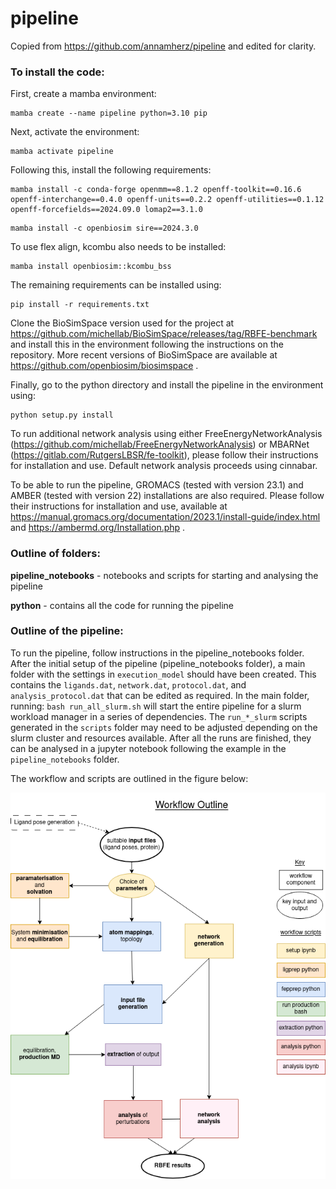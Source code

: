 # pipeline

Copied from https://github.com/annamherz/pipeline and edited for clarity.

### To install the code:

First, create a mamba environment:

```
mamba create --name pipeline python=3.10 pip
```

Next, activate the environment:

```
mamba activate pipeline
```

Following this, install the following requirements:

```
mamba install -c conda-forge openmm==8.1.2 openff-toolkit==0.16.6 openff-interchange==0.4.0 openff-units==0.2.2 openff-utilities==0.1.12 openff-forcefields==2024.09.0 lomap2==3.1.0
```

```
mamba install -c openbiosim sire==2024.3.0
```

To use flex align, kcombu also needs to be installed:

```
mamba install openbiosim::kcombu_bss
```

The remaining requirements can be installed using:

```
pip install -r requirements.txt
```

Clone the BioSimSpace version used for the project at https://github.com/michellab/BioSimSpace/releases/tag/RBFE-benchmark and install this in the environment following the instructions on the repository.
More recent versions of BioSimSpace are available at https://github.com/openbiosim/biosimspace .

Finally, go to the python directory and install the pipeline in the environment using:

```
python setup.py install
```

To run additional network analysis using either FreeEnergyNetworkAnalysis (https://github.com/michellab/FreeEnergyNetworkAnalysis) or MBARNet (https://gitlab.com/RutgersLBSR/fe-toolkit), please follow their instructions for installation and use. Default network analysis proceeds using cinnabar.

To be able to run the pipeline, GROMACS (tested with version 23.1) and AMBER (tested with version 22) installations are also required. Please follow their instructions for installation and use, available at https://manual.gromacs.org/documentation/2023.1/install-guide/index.html and https://ambermd.org/Installation.php .

### Outline of folders:

**pipeline_notebooks** - notebooks and scripts for starting and analysing the pipeline

**python** - contains all the code for running the pipeline


### Outline of the pipeline:

To run the pipeline, follow instructions in the pipeline_notebooks folder. After the initial setup of the pipeline (pipeline_notebooks folder), a main folder with the settings in `execution_model` should have been created. This contains the `ligands.dat`, `network.dat`, `protocol.dat`, and `analysis_protocol.dat` that can be edited as required. In the main folder, running: `bash run_all_slurm.sh` will start the entire pipeline for a slurm workload manager in a series of dependencies. The `run_*_slurm` scripts generated in the `scripts` folder may need to be adjusted depending on the slurm cluster and resources available. After all the runs are finished, they can be analysed in a jupyter notebook following the example in the `pipeline_notebooks` folder.

The workflow and scripts are outlined in the figure below:

![](pipeline_outline.png)
